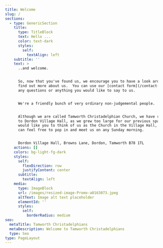 ```yaml
---
title: Welcome
slug: /
sections:
  - type: GenericSection
    title:
      type: TitleBlock
      text: Hello ...
      color: text-dark
      styles:
        self:
          textAlign: left
    subtitle: ''
    text: >
      ..and welcome.


      So, now that you've found us, we encourage you to have a look around and
      find out more about us.  You can use our [contact form](/contact-us) for
      any questions or anything you would like to say to us.


      We're a friendly bunch of very ordinary non-judgemental people.


      Although we are called Tamworth Christadelphian Church, we have relocated
      to Dordon Village Hall, as we grew too large for our previous space.  We
      would like you to think of us as the Church in the Village Hall, where you
      can feel free to pop in and meet us on any Sunday morning.


      Dordon Village Hall, Browns Lane, Dordon, Tamworth B78 1TL
    actions: []
    colors: bg-light-fg-dark
    styles:
      self:
        flexDirection: row
        justifyContent: center
      subtitle:
        textAlign: left
    media:
      type: ImageBlock
      url: /images/resized-image-Promo-a0163073.jpeg
      altText: Image alt text placeholder
      elementId: ''
      styles:
        self:
          borderRadius: medium
seo:
  metaTitle: Tamworth Christadelphians
  metaDescription: Welcome to Tamworth Christadelphians
  type: Seo
type: PageLayout
---
```

